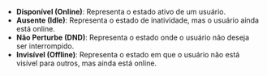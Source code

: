 - **Disponível (Online)**: Representa o estado ativo de um usuário.
- **Ausente (Idle)**: Representa o estado de inatividade, mas o usuário ainda está online.
- **Não Perturbe (DND)**: Representa o estado onde o usuário não deseja ser interrompido.
- **Invisível (Offline)**: Representa o estado em que o usuário não está visível para outros, mas ainda está online.
